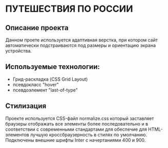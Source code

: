 # ПУТЕШЕСТВИЯ ПО РОССИИ

## Описание проекта

  Данном проете используется адаптивная верстка, при котором сайт автоматически подстраиваются под размеры и ориентацию экрана устройства.

## Используемые технологии:

  - Грид-раскладка (CSS Grid Layout)
  - псевдокласс "hover"
  - псевдоэлемент "last-of-type"

## Стилизация

  Проекте используется CSS-файл normalize.css который заставляет браузеры отображать все элементы более последовательно и в соответствии с современными стандартами для обеспечие для HTML-элементов лучшую кроссбраузерность в стилях по умолчанию.
  Подключены внешние шрифты Inter с начертаниями 400 и 900.
